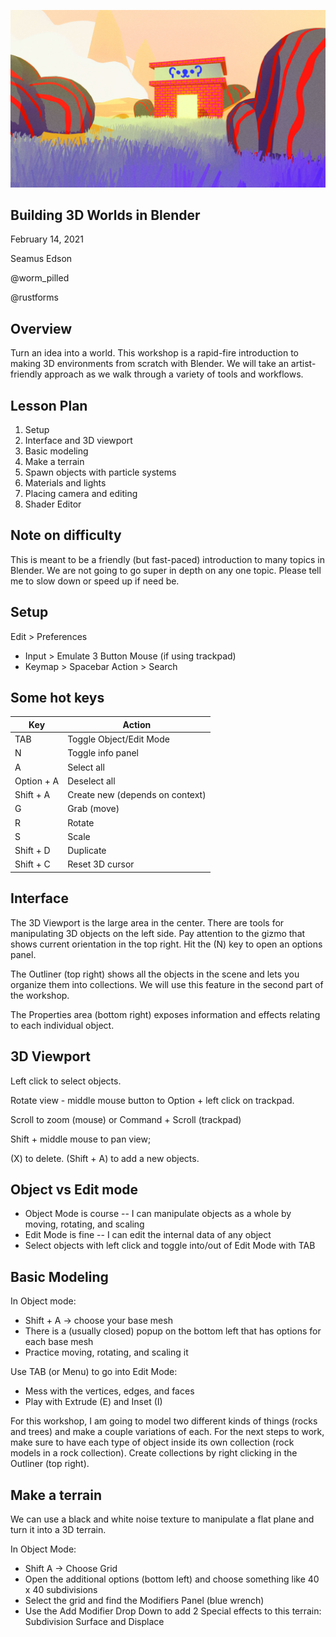 ![Cover](/cover.jpg)

## Building 3D Worlds in Blender

February 14, 2021

Seamus Edson

@worm_pilled

@rustforms


## Overview

Turn an idea into a world. This workshop is a rapid-fire introduction to making 3D environments from scratch with Blender. We will take an artist-friendly approach as we walk through a variety of tools and workflows.


## Lesson Plan

1. Setup
2. Interface and 3D viewport
3. Basic modeling
4. Make a terrain
5. Spawn objects with particle systems
6. Materials and lights
7. Placing camera and editing
8. Shader Editor


## Note on difficulty

This is meant to be a friendly (but fast-paced) introduction to many topics in Blender. We are not going to go super in depth on any one topic. Please tell me to slow down or speed up if need be.


## Setup

Edit > Preferences
- Input > Emulate 3 Button Mouse (if using trackpad)
- Keymap > Spacebar Action > Search


## Some hot keys

| Key        | Action                          |
| ---------- | ------------------------------- |
| TAB        | Toggle Object/Edit Mode         |
| N          | Toggle info panel               |
| A          | Select all                      |
| Option + A | Deselect all                    |
| Shift + A  | Create new (depends on context) |
| G          | Grab (move)                     |
| R          | Rotate                          |
| S          | Scale                           |
| Shift + D  | Duplicate                       |
| Shift + C  | Reset 3D cursor                 |


## Interface

The 3D Viewport is the large area in the center. There are tools for manipulating 3D objects on the left side. Pay attention to the gizmo that shows current orientation in the top right. Hit the (N) key to open an options panel.

The Outliner (top right) shows all the objects in the scene and lets you organize them into collections. We will use this feature in the second part of the workshop.

The Properties area (bottom right) exposes information and effects relating to each individual object.


## 3D Viewport

Left click to select objects.

Rotate view - middle mouse button to Option + left click on trackpad.

Scroll to zoom (mouse) or Command + Scroll (trackpad)

Shift + middle mouse to pan view;

(X) to delete. (Shift + A) to add a new objects.


## Object vs Edit mode

- Object Mode is course -- I can manipulate objects as a whole by moving, rotating, and scaling
- Edit Mode is fine -- I can edit the internal data of any object
- Select objects with left click and toggle into/out of Edit Mode with TAB


## Basic Modeling

In Object mode:
  - Shift + A -> choose your base mesh
  - There is a (usually closed) popup on the bottom left that has options for each base mesh
  - Practice moving, rotating, and scaling it

Use TAB (or Menu) to go into Edit Mode:
  - Mess with the vertices, edges, and faces
  - Play with Extrude (E) and Inset (I)

For this workshop, I am going to model two different kinds of things (rocks and trees) and make a couple variations of each. For the next steps to work, make sure to have each type of object inside its own collection (rock models in a rock collection). Create collections by right clicking in the Outliner (top right).

## Make a terrain

We can use a black and white noise texture to manipulate a flat plane and turn it into a 3D terrain.

In Object Mode:
  - Shift A -> Choose Grid
  - Open the additional options (bottom left) and choose something like 40 x 40 subdivisions
  - Select the grid and find the Modifiers Panel (blue wrench)
  - Use the Add Modifier Drop Down to add 2 Special effects to this terrain: Subdivision Surface and Displace
